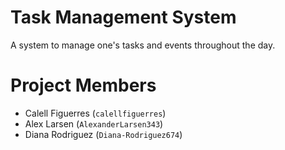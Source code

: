 # Task Management System
A system to manage one's tasks and events throughout the day.

# Project Members
- Calell Figuerres (`calellfiguerres`)
- Alex Larsen (`AlexanderLarsen343`)
- Diana Rodriguez (`Diana-Rodriguez674`)